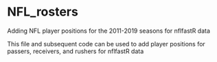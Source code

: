 # NFL_rosters
Adding NFL player positions for the 2011-2019 seasons for nflfastR data

This file and subsequent code can be used to add player positions for passers, receivers, and rushers for nflfastR data
